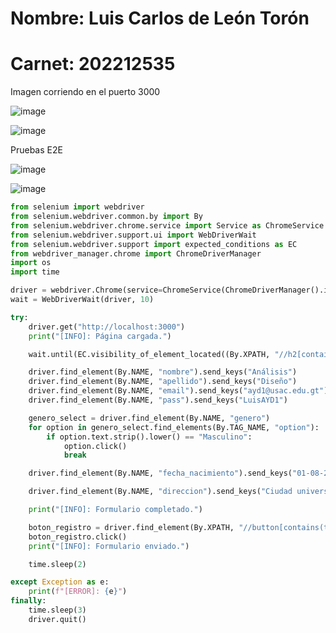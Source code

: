 # Nombre: Luis Carlos de León Torón
# Carnet: 202212535

Imagen corriendo en el puerto 3000

![image](https://github.com/user-attachments/assets/55fcf494-0003-4a41-97b9-b1f4da58afcd)

![image](https://github.com/user-attachments/assets/da92e7a3-620c-469e-9b43-0e3b22b138e2)


Pruebas E2E

![image](https://github.com/user-attachments/assets/291b48cb-7814-4f39-a94f-d702bb2aa80c)

![image](https://github.com/user-attachments/assets/20d070bc-59d6-4d50-a61a-84ce9b95f9a5)

```python
from selenium import webdriver
from selenium.webdriver.common.by import By
from selenium.webdriver.chrome.service import Service as ChromeService
from selenium.webdriver.support.ui import WebDriverWait
from selenium.webdriver.support import expected_conditions as EC
from webdriver_manager.chrome import ChromeDriverManager
import os
import time

driver = webdriver.Chrome(service=ChromeService(ChromeDriverManager().install()))
wait = WebDriverWait(driver, 10)

try:
    driver.get("http://localhost:3000") 
    print("[INFO]: Página cargada.")

    wait.until(EC.visibility_of_element_located((By.XPATH, "//h2[contains(text(),'Datos del Conductor')]")))

    driver.find_element(By.NAME, "nombre").send_keys("Análisis")
    driver.find_element(By.NAME, "apellido").send_keys("Diseño")
    driver.find_element(By.NAME, "email").send_keys("ayd1@usac.edu.gt")
    driver.find_element(By.NAME, "pass").send_keys("LuisAYD1")

    genero_select = driver.find_element(By.NAME, "genero")
    for option in genero_select.find_elements(By.TAG_NAME, "option"):
        if option.text.strip().lower() == "Masculino":
            option.click()
            break

    driver.find_element(By.NAME, "fecha_nacimiento").send_keys("01-08-2001")

    driver.find_element(By.NAME, "direccion").send_keys("Ciudad universitaria zona 12, Ciudad de Guatemala")

    print("[INFO]: Formulario completado.")

    boton_registro = driver.find_element(By.XPATH, "//button[contains(text(),'Registrarse')]")
    boton_registro.click()
    print("[INFO]: Formulario enviado.")

    time.sleep(2)

except Exception as e:
    print(f"[ERROR]: {e}")
finally:
    time.sleep(3) 
    driver.quit()
```
